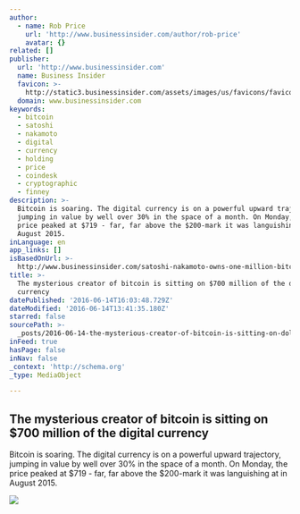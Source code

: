 ```yaml
---
author:
  - name: Rob Price
    url: 'http://www.businessinsider.com/author/rob-price'
    avatar: {}
related: []
publisher:
  url: 'http://www.businessinsider.com'
  name: Business Insider
  favicon: >-
    http://static3.businessinsider.com/assets/images/us/favicons/favicon.ico?v=BI-US-2016-03-31
  domain: www.businessinsider.com
keywords:
  - bitcoin
  - satoshi
  - nakamoto
  - digital
  - currency
  - holding
  - price
  - coindesk
  - cryptographic
  - finney
description: >-
  Bitcoin is soaring. The digital currency is on a powerful upward trajectory,
  jumping in value by well over 30% in the space of a month. On Monday, the
  price peaked at $719 - far, far above the $200-mark it was languishing at in
  August 2015.
inLanguage: en
app_links: []
isBasedOnUrl: >-
  http://www.businessinsider.com/satoshi-nakamoto-owns-one-million-bitcoin-700-price-2016-6?r=UK&IR=T
title: >-
  The mysterious creator of bitcoin is sitting on $700 million of the digital
  currency
datePublished: '2016-06-14T16:03:48.729Z'
dateModified: '2016-06-14T13:41:35.180Z'
starred: false
sourcePath: >-
  _posts/2016-06-14-the-mysterious-creator-of-bitcoin-is-sitting-on-dollar700-million.md
inFeed: true
hasPage: false
inNav: false
_context: 'http://schema.org'
_type: MediaObject

---
```

<article style=""><h1>The mysterious creator of bitcoin is sitting on $700 million of the digital currency</h1><p>Bitcoin is soaring. The digital currency is on a powerful upward trajectory, jumping in value by well over 30% in the space of a month. On Monday, the price peaked at $719 - far, far above the $200-mark it was languishing at in August 2015.</p><img src="http://static1.businessinsider.com/image/575ff4eadd0895694d8b486a-1796/gettyimages-456986114.jpg" /></article>